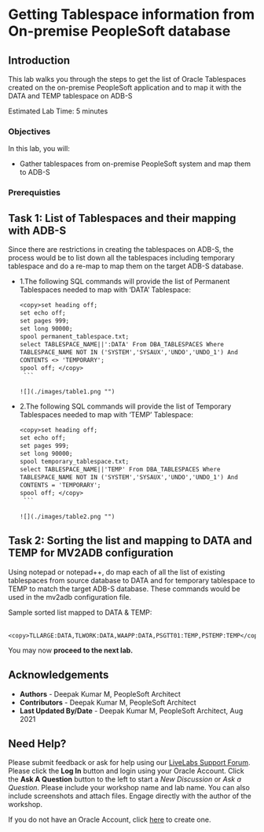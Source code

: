 # Getting Tablespace information from On-premise PeopleSoft database

## Introduction

This lab walks you through the steps to get the list of Oracle Tablespaces created on the on-premise PeopleSoft application and to map it with the DATA  and TEMP tablespace on ADB-S


Estimated Lab Time: 5 minutes

### Objectives

In this lab, you will:
* Gather tablespaces from on-premise PeopleSoft system and map them to ADB-S

### Prerequisties



## Task 1: List of Tablespaces and their mapping with ADB-S

Since there are restrictions in creating the tablespaces on ADB-S, the process would be to list down all the tablespaces including temporary tablespace and do a re-map to map them on the target ADB-S database.

* 1.The following SQL commands will provide the list of Permanent Tablespaces needed to map with ‘DATA’ Tablespace:

     ```
     <copy>set heading off;
     set echo off;
     set pages 999;
     set long 90000;
     spool permanent_tablespace.txt;
     select TABLESPACE_NAME||':DATA' From DBA_TABLESPACES Where TABLESPACE_NAME NOT IN ('SYSTEM','SYSAUX','UNDO','UNDO_1') And CONTENTS <> 'TEMPORARY';
     spool off; </copy>
      ```
    
    ![](./images/table1.png "")

* 2.The following SQL commands will provide the list of Temporary Tablespaces needed to map with ‘TEMP’ Tablespace:

     ```
     <copy>set heading off;
     set echo off;
     set pages 999;
     set long 90000;
     spool temporary_tablespace.txt;
     select TABLESPACE_NAME||'TEMP' From DBA_TABLESPACES Where TABLESPACE_NAME NOT IN ('SYSTEM','SYSAUX','UNDO','UNDO_1') And CONTENTS = 'TEMPORARY';
     spool off; </copy>
      ```

    ![](./images/table2.png "")

## Task 2: Sorting the list and mapping to DATA and TEMP for MV2ADB configuration


Using notepad or notepad++, do map each of all the list of existing tablespaces from source database to DATA and for temporary tablespace to TEMP to match the target ADB-S database. These commands would be used in the mv2adb configuration file.

  Sample sorted list mapped to DATA & TEMP:

     
     
     <copy>TLLARGE:DATA,TLWORK:DATA,WAAPP:DATA,PSGTT01:TEMP,PSTEMP:TEMP</copy>
       
     
      



You may now **proceed to the next lab.**


## Acknowledgements
* **Authors** - Deepak Kumar M, PeopleSoft Architect
* **Contributors** - Deepak Kumar M, PeopleSoft Architect
* **Last Updated By/Date** - Deepak Kumar M, PeopleSoft Architect, Aug 2021

## Need Help?
Please submit feedback or ask for help using our [LiveLabs Support Forum](https://community.oracle.com/tech/developers/categories/Migrate%20SaaS%20to%20OCI). Please click the **Log In** button and login using your Oracle Account. Click the **Ask A Question** button to the left to start a *New Discussion* or *Ask a Question*.  Please include your workshop name and lab name.  You can also include screenshots and attach files.  Engage directly with the author of the workshop.

If you do not have an Oracle Account, click [here](https://profile.oracle.com/myprofile/account/create-account.jspx) to create one.



